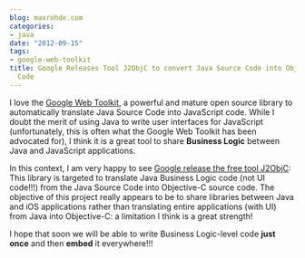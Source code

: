 ```yaml
---
blog: maxrohde.com
categories:
- java
date: "2012-09-15"
tags:
- google-web-toolkit
title: Google Releases Tool J2ObjC to convert Java Source Code into Objective-C Source
  Code
---
```


I love the [Google Web Toolkit](https://developers.google.com/web-toolkit/), a powerful and mature open source library to automatically translate Java Source Code into JavaScript code. While I doubt the merit of using Java to write user interfaces for JavaScript (unfortunately, this is often what the Google Web Toolkit has been advocated for), I think it is a great tool to share **Business Logic** between Java and JavaScript applications.

In this context, I am very happy to see [Google release the free tool J2ObjC](http://jaxenter.com/google-tool-j2objc-translates-java-to-objective-c-44466.html): This library is targeted to translate Java Business Logic code (not UI code!!!) from the Java Source Code into Objective-C source code. The objective of this project really appears to be to share libraries between Java and iOS applications rather than translating entire applications (with UI) from Java into Objective-C: a limitation I think is a great strength!

I hope that soon we will be able to write Business Logic-level code **just once** and then **embed** it everywhere!!!
